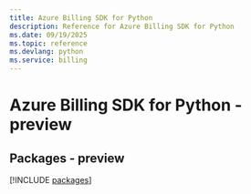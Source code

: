 ```yaml
---
title: Azure Billing SDK for Python
description: Reference for Azure Billing SDK for Python
ms.date: 09/19/2025
ms.topic: reference
ms.devlang: python
ms.service: billing
---
```

# Azure Billing SDK for Python - preview
## Packages - preview
[!INCLUDE [packages](billing-index.md)]